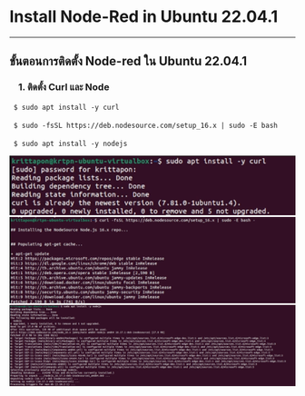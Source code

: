 # Install Node-Red in Ubuntu 22.04.1
--------------------------------------

## ขั้นตอนการติดตั้ง Node-red ใน Ubuntu 22.04.1
### &nbsp;&nbsp;&nbsp;&nbsp;1. ติดตั้ง Curl และ Node
```ShellSession
 $ sudo apt install -y curl
 
 $ sudo -fsSL https://deb.nodesource.com/setup_16.x | sudo -E bash
 
 $ sudo apt install -y nodejs
```

<img src="/Blog/picture/node-red/Screenshot 2022-10-19 191926.png" alt="Node-Red"/>

<img src="/Blog/picture/node-red/Screenshot 2022-10-19 192250.png" alt="Node-Red"/>

<img src="/Blog/picture/node-red/Screenshot 2022-10-19 192330.png" alt="Node-Red"/>
